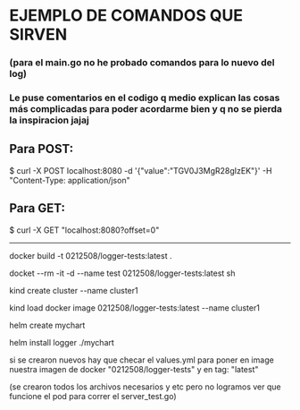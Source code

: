 # EJEMPLO DE COMANDOS QUE SIRVEN 
### (para el main.go no he probado comandos para lo nuevo del log)

### Le puse comentarios en el codigo q medio explican las cosas más complicadas para poder acordarme bien y q no se pierda la inspiracion jajaj

## Para POST:
$ curl -X POST localhost:8080 -d '{"value":"TGV0J3MgR28gIzEK"}' -H "Content-Type: application/json"

## Para GET:
$ curl -X GET "localhost:8080?offset=0"
________
docker build -t 0212508/logger-tests:latest .

docket --rm -it -d --name test 0212508/logger-tests:latest sh 

kind create cluster --name cluster1

kind load docker image 0212508/logger-tests:latest --name cluster1

helm create mychart

helm install logger ./mychart

si se crearon nuevos hay que checar el values.yml para poner en image nuestra imagen de docker "0212508/logger-tests" y en tag:  "latest"

(se crearon todos los archivos necesarios y etc pero no logramos ver que funcione el pod para correr el server_test.go)

